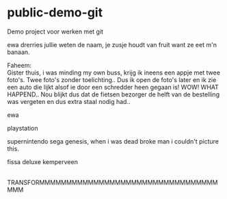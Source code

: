 # public-demo-git
Demo project voor werken met git


ewa drerries jullie weten de naam, je zusje houdt van fruit want ze eet m'n banaan.


Faheem:<br>
Gister thuis, i was minding my own buss, krijg ik ineens een appje met twee foto's. Twee foto's zonder toelichting..
Dus ik open de foto's later en ik zie een auto die lijkt alsof ie door een schredder heen gegaan is! WOW! WHAT HAPPEND..
Nou blijkt dus dat de fietsen bezorger de helft van de bestelling was vergeten en dus extra staal nodig had..

ewa

playstation

supernintendo sega genesis, when i was dead broke man i couldn't picture this.



fissa deluxe
kemperveen

<br>
TRANSFORMMMMMMMMMMMMMMMMMMMMMMMMMMMMMMMMMMMM